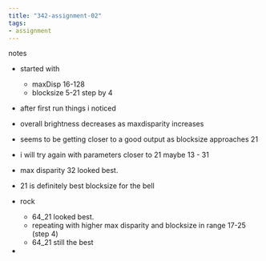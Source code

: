 ```yaml
---
title: "342-assignment-02"
tags: 
- assignment
---
```


notes
- started with 
	- maxDisp 16-128
	- blocksize 5-21 step by 4
- after first run things i noticed
- overall brightness decreases as maxdisparity increases
- seems to be getting closer to a good output as blocksize approaches 21
- i will try again with parameters closer to 21 maybe 13 - 31
- max disparity 32 looked best. 

- 21 is definitely best blocksize for the bell

- rock
	- 64_21 looked best.
	- repeating with higher max disparity and blocksize in range 17-25 (step 4)
	- 64_21 still the best
- 
